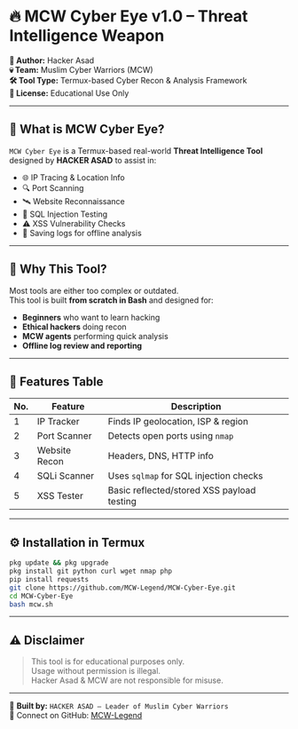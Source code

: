 # 🔥 MCW Cyber Eye v1.0 – Threat Intelligence Weapon

**👑 Author:** Hacker Asad  
**💀 Team:** Muslim Cyber Warriors (MCW)  
**🛠️ Tool Type:** Termux-based Cyber Recon & Analysis Framework  
**📄 License:** Educational Use Only  

---

## 🧠 What is MCW Cyber Eye?

`MCW Cyber Eye` is a Termux-based real-world **Threat Intelligence Tool** designed by **HACKER ASAD** to assist in:

- 🌐 IP Tracing & Location Info  
- 🔍 Port Scanning  
- 🛰️ Website Reconnaissance  
- 💉 SQL Injection Testing  
- ⚠️ XSS Vulnerability Checks  
- 📁 Saving logs for offline analysis  

---

## 🎯 Why This Tool?

Most tools are either too complex or outdated.  
This tool is built **from scratch in Bash** and designed for:

- **Beginners** who want to learn hacking  
- **Ethical hackers** doing recon  
- **MCW agents** performing quick analysis  
- **Offline log review and reporting**

---

## 🧰 Features Table

| No. | Feature        | Description                                      |
|-----|----------------|--------------------------------------------------|
| 1   | IP Tracker     | Finds IP geolocation, ISP & region               |
| 2   | Port Scanner   | Detects open ports using `nmap`                  |
| 3   | Website Recon  | Headers, DNS, HTTP info                          |
| 4   | SQLi Scanner   | Uses `sqlmap` for SQL injection checks           |
| 5   | XSS Tester     | Basic reflected/stored XSS payload testing       |

---

## ⚙️ Installation in Termux

```bash
pkg update && pkg upgrade
pkg install git python curl wget nmap php
pip install requests
git clone https://github.com/MCW-Legend/MCW-Cyber-Eye.git
cd MCW-Cyber-Eye
bash mcw.sh
```

---

## ⚠️ Disclaimer

> This tool is for educational purposes only.  
> Usage without permission is illegal.  
> Hacker Asad & MCW are not responsible for misuse.

---

🧠 **Built by:** `HACKER ASAD – Leader of Muslim Cyber Warriors`  
💬 Connect on GitHub: [MCW-Legend](https://github.com/MCW-Legend)
